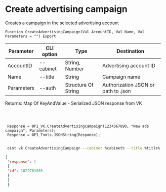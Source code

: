 ﻿---
sidebar_position: 1
---

# Create advertising campaign
 Creates a campaign in the selected advertising account



`Function CreateAdvertisingCampaign(Val AccountID, Val Name, Val Parameters = "") Export`

 | Parameter | CLI option | Type | Destination |
 |-|-|-|-|
 | AccountID | --cabinet | String, Number | Advertising account ID |
 | Name | --title | String | Campaign name |
 | Parameters | --auth | Structure Of String | Authorization JSON or path to .json |

 
 Returns: Map Of KeyAndValue - Serialized JSON response from VK

<br/>




```bsl title="Code example"
 
 Response = OPI_VK.CreateAdvertisingCampaign(1234567890, "New ads campaign", Parameters);
 Response = OPI_Tools.JSONString(Response);
```
	


```sh title="CLI command example"
 
 oint vk CreateAdvertisingCampaign --cabinet %cabinet% --title %title% --auth %auth%

```

```json title="Result"
{
 "response": [
 {
 "id": 1029701085
 }
 ]
 }
```
